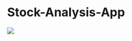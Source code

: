# Stock-Analysis-App
<img src = "https://data-flair.training/blogs/wp-content/uploads/sites/2/2020/05/Stock-Price-Prediction-project-dashboard.gif">
